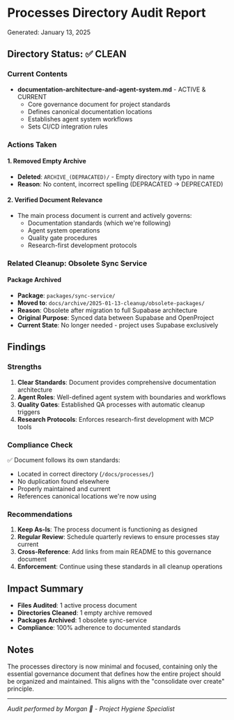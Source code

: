 # Processes Directory Audit Report

Generated: January 13, 2025

## Directory Status: ✅ CLEAN

### Current Contents

- **documentation-architecture-and-agent-system.md** - ACTIVE & CURRENT
  - Core governance document for project standards
  - Defines canonical documentation locations
  - Establishes agent system workflows
  - Sets CI/CD integration rules

### Actions Taken

#### 1. Removed Empty Archive

- **Deleted**: `ARCHIVE_(DEPRACATED)/` - Empty directory with typo in name
- **Reason**: No content, incorrect spelling (DEPRACATED → DEPRECATED)

#### 2. Verified Document Relevance

- The main process document is current and actively governs:
  - Documentation standards (which we're following)
  - Agent system operations
  - Quality gate procedures
  - Research-first development protocols

### Related Cleanup: Obsolete Sync Service

#### Package Archived

- **Package**: `packages/sync-service/`
- **Moved to**: `docs/archive/2025-01-13-cleanup/obsolete-packages/`
- **Reason**: Obsolete after migration to full Supabase architecture
- **Original Purpose**: Synced data between Supabase and OpenProject
- **Current State**: No longer needed - project uses Supabase exclusively

## Findings

### Strengths

1. **Clear Standards**: Document provides comprehensive documentation
   architecture
2. **Agent Roles**: Well-defined agent system with boundaries and workflows
3. **Quality Gates**: Established QA processes with automatic cleanup triggers
4. **Research Protocols**: Enforces research-first development with MCP tools

### Compliance Check

✅ Document follows its own standards:

- Located in correct directory (`/docs/processes/`)
- No duplication found elsewhere
- Properly maintained and current
- References canonical locations we're now using

### Recommendations

1. **Keep As-Is**: The process document is functioning as designed
2. **Regular Review**: Schedule quarterly reviews to ensure processes stay
   current
3. **Cross-Reference**: Add links from main README to this governance document
4. **Enforcement**: Continue using these standards in all cleanup operations

## Impact Summary

- **Files Audited**: 1 active process document
- **Directories Cleaned**: 1 empty archive removed
- **Packages Archived**: 1 obsolete sync-service
- **Compliance**: 100% adherence to documented standards

## Notes

The processes directory is now minimal and focused, containing only the
essential governance document that defines how the entire project should be
organized and maintained. This aligns with the "consolidate over create"
principle.

---

_Audit performed by Morgan 🧹 - Project Hygiene Specialist_
